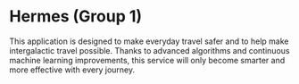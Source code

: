 # Hermes (Group 1)

This application is designed to make everyday travel safer and to help make intergalactic travel possible.
Thanks to advanced algorithms and continuous machine learning improvements, this service will only become smarter and more effective with every journey.
